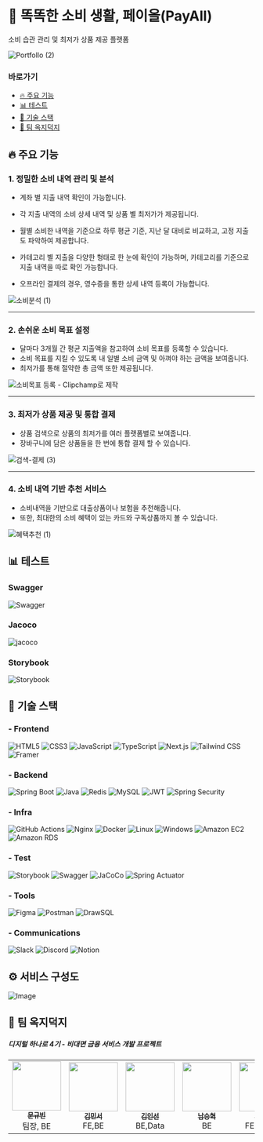 # 💸 똑똑한 소비 생활, 페이올(PayAll)
소비 습관 관리 및 최저가 상품 제공 플랫폼

![PortfolIo (2)](https://github.com/user-attachments/assets/eeaefaf8-c84d-4372-815e-720c725505e2)

### 바로가기
- [🔥 주요 기능](#-주요-기능)
- [📊 테스트](#-테스트)
- [🚀 기술 스택](#-기술-스택)
- [🐤 팀 옥지덕지](#-팀-옥지덕지)



## 🔥 주요 기능
     
### 1. 정밀한 소비 내역 관리 및 분석
- 계좌 별 지출 내역 확인이 가능합니다.
- 각 지출 내역의 소비 상세 내역 및 상품 별 최저가가 제공됩니다.



- 월별 소비한 내역을 기준으로 하루 평균 기준, 지난 달 대비로 비교하고, 고정 지출도 파악하여 제공합니다.
- 카테고리 별 지출을 다양한 형태로 한 눈에 확인이 가능하며, 카테고리를 기준으로 지출 내역을 따로 확인 가능합니다.
- 오프라인 결제의 경우, 영수증을 통한 상세 내역 등록이 가능합니다.

![소비분석 (1)](https://github.com/user-attachments/assets/e3ae0348-2248-4e71-833e-4a8e70e24f77)
<hr />

### 2. 손쉬운 소비 목표 설정

- 달마다 3개월 간 평균 지출액을 참고하여 소비 목표를 등록할 수 있습니다.
- 소비 목표를 지킬 수 있도록 내 일별 소비 금액 및 아껴야 하는 금액을 보여줍니다.
- 최저가를 통해 절약한 총 금액 또한 제공됩니다.
 
![소비목표 등록 - Clipchamp로 제작](https://github.com/user-attachments/assets/dd5ddb5d-e372-4595-a39a-e78dc2680de3)

<hr />

### 3. 최저가 상품 제공 및 통합 결제

- 상품 검색으로 상품의 최저가를 여러 플랫폼별로 보여줍니다.
- 장바구니에 담은 상품들을 한 번에 통합 결제 할 수 있습니다.

![검색-결제 (3)](https://github.com/user-attachments/assets/9eec8330-67c8-49b4-9a0f-83100ff896ae)

<hr />

### 4. 소비 내역 기반 추천 서비스

- 소비내역을 기반으로 대출상품이나 보험을 추천해줍니다.
- 또한, 최대한의 소비 혜택이 있는 카드와 구독상품까지 볼 수 있습니다.

![혜택추천 (1)](https://github.com/user-attachments/assets/9b73776c-f99b-475e-ae19-2b8731e72489)

## 📊 테스트

### Swagger
![Swagger](https://github.com/user-attachments/assets/c5fa5515-8aa3-452f-9643-b12504a9d32b)

### Jacoco
![jacoco](https://github.com/user-attachments/assets/132d3886-3a61-4ef5-8bf2-9fc2529f6546)

### Storybook
![Storybook](https://github.com/user-attachments/assets/00041d7e-1833-4a61-a6ac-11f046d4abb6)


## 🚀 기술 스택

### - Frontend

![HTML5](https://img.shields.io/badge/HTML5-E34F26?style=flat-square&logo=html5&logoColor=white) 
![CSS3](https://img.shields.io/badge/CSS3-1572B6?style=flat-square&logo=css3&logoColor=white) 
![JavaScript](https://img.shields.io/badge/JavaScript-F7DF1E?style=flat-square&logo=javascript&logoColor=black) 
![TypeScript](https://img.shields.io/badge/TypeScript-3178C6?style=flat-square&logo=typescript&logoColor=white) 
![Next.js](https://img.shields.io/badge/Next.js-000000?style=flat-square&logo=next.js&logoColor=white) 
![Tailwind CSS](https://img.shields.io/badge/TailwindCSS-06B6D4?style=flat-square&logo=tailwindcss&logoColor=white) 
![Framer](https://img.shields.io/badge/Framer-black?style=flat-square&logo=framer&logoColor=blue)

### - Backend
     
![Spring Boot](https://img.shields.io/badge/Spring_Boot-6DB33F?style=flat-square&logo=springboot&logoColor=white) 
![Java](https://img.shields.io/badge/Java-007396?style=flat-square&logo=java&logoColor=white) 
![Redis](https://img.shields.io/badge/Redis-DC382D?style=flat-square&logo=redis&logoColor=white) 
![MySQL](https://img.shields.io/badge/MySQL-4479A1?style=flat-square&logo=mysql&logoColor=white) 
![JWT](https://img.shields.io/badge/json%20web%20tokens-323330?style=flat-square&logo=json-web-tokens&logoColor=pink)
![Spring Security](https://img.shields.io/badge/Spring_Security-6DB33F?style=flat-square&logo=Spring-Security&logoColor=white)

### - Infra
      
![GitHub Actions](https://img.shields.io/badge/GitHub_Actions-2088FF?style=flat-square&logo=githubactions&logoColor=white) 
![Nginx](https://img.shields.io/badge/Nginx-009639?style=flat-square&logo=nginx&logoColor=white) 
![Docker](https://img.shields.io/badge/Docker-2496ED?style=flat-square&logo=docker&logoColor=white) 
![Linux](https://img.shields.io/badge/Linux-FCC624?style=flat-square&logo=linux&logoColor=black)
![Windows](https://img.shields.io/badge/Windows-0078D6?style=flat-square&logo=windows&logoColor=white)
![Amazon EC2](https://img.shields.io/badge/Amazon_EC2-F8991D?style=flat-square&logo=amazonec2&logoColor=white) 
![Amazon RDS](https://img.shields.io/badge/Amazon_RDS-527FFF?style=flat-square&logo=amazonrds&logoColor=white)  

### - Test
 
![Storybook](https://img.shields.io/badge/Storybook-FF4785?style=flat-square&logo=storybook&logoColor=white) 
![Swagger](https://img.shields.io/badge/Swagger-85EA2D?style=flat-square&logo=swagger&logoColor=white)
![JaCoCo](https://img.shields.io/badge/JaCoCo-FF7F00?style=flat-square&logo=codecov&logoColor=white) 
![Spring Actuator](https://img.shields.io/badge/Spring_Actuator-6DB33F?style=flat-square&logo=spring&logoColor=white) 

### - Tools
![Figma](https://img.shields.io/badge/Figma-F24E1E?style=flat-square&logo=figma&logoColor=white)
![Postman](https://img.shields.io/badge/Postman-FF6C37?style=flat-square&logo=postman&logoColor=white)
![DrawSQL](https://img.shields.io/badge/DrawSQL-FF5733?style=flat-square&logo=databricks&logoColor=white)  

### - Communications
![Slack](https://img.shields.io/badge/Slack-4A154B?style=flat-square&logo=slack&logoColor=white)
![Discord](https://img.shields.io/badge/Discord-7289DA?style=flat-square&logo=discord&logoColor=white)
![Notion](https://img.shields.io/badge/Notion-000000?style=flat-square&logo=notion&logoColor=white) 

## ⚙️ 서비스 구성도

![Image](https://github.com/user-attachments/assets/4905a024-a942-46f5-8c7b-0aec10128373)


## 🐤 팀 옥지덕지

##### 디지털 하나로 4기 - 비대면 금융 서비스 개발 프로젝트
<table>
  <tbody>
    <tr>
      <td align="center"><a href="https://github.com/somea82"><img src="https://avatars.githubusercontent.com/u/97287973?v=4" width="100px;" alt=""/><br /><sub><b> 문규빈 </b></sub></a><br />팀장, BE<br /></td>
    <td align="center"><a href="https://github.com/Min-swo"><img src="https://avatars.githubusercontent.com/u/80453129?v=4" width="100px;" alt=""/><br /><sub><b> 김민서 </b></sub></a><br />FE,BE<br /></td>
<td align="center"><a href="https://github.com/insun-k"><img src="https://avatars.githubusercontent.com/u/81949359?v=4" width="100px;" alt=""/><br /><sub><b> 김인선 </b></sub></a><br />BE,Data<br /></td>
<td align="center"><a href="https://github.com/laputa-n"><img src="https://avatars.githubusercontent.com/u/128452330?v=4" width="100px;" alt=""/><br /><sub><b> 남승혁 </b></sub></a><br />BE<br /></td>
<td align="center"><a href="https://github.com/hhbb0081"><img src="https://avatars.githubusercontent.com/u/102276917?v=4" width="100px;" alt=""/><br /><sub><b> 문해빈 </b></sub></a><br />FE,Design<br /></td>
<td align="center"><a href="https://github.com/Sionparadox"><img src="https://avatars.githubusercontent.com/u/99112680?v=4" width="100px;" alt=""/><br /><sub><b> 박시온 </b></sub></a><br />FE,INFRA<br /></td>
<td align="center"><a href="https://github.com/GyuhoTiger"><img src="https://avatars.githubusercontent.com/u/177179409?v=4" width="100px;" alt=""/><br /><sub><b> 이규호 </b></sub></a><br />BE<br /></td>
    </tr>
  </tbody>
</table>
